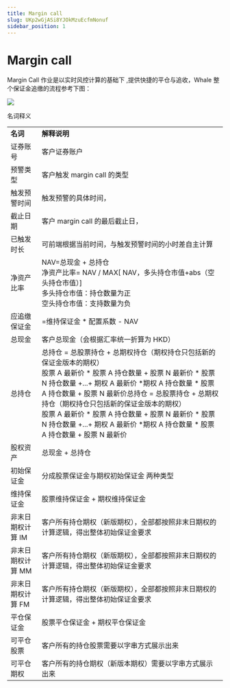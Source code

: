 ```yaml
---
title: Margin call
slug: UKp2wGjASi8YJOkMzuEcfmNonuf
sidebar_position: 1
---
```



# Margin call

Margin Call 作业是以实时风控计算的基础下 ,提供快捷的平仓与追收，Whale 整个保证金追缴的流程参考下图：

<img src="/assets/IEBebOkmhoqDUTxupIscT9IXnZf.jpeg"/>

名词释义

|   |   |
|---|---|
|**名词**|**解释说明**|
|证券账号 | 客户证券账户|
|预警类型 | 客户触发 margin call 的类型|
|触发预警时间 | 触发预警的具体时间，|
|截止日期 | 客户 margin call 的最后截止日，|
|已触发时长 | 可前端根据当前时间，与触发预警时间的小时差自主计算|
|净资产比率|NAV=总现金 + 总持仓 <br/>净资产比率= NAV / MAX[ NAV，多头持仓市值+abs（空头持仓市值）] <br/>多头持仓市值：持仓数量为正 <br/>空头持仓市值：支持数量为负|
|应追缴保证金|=维持保证金 * 配置系数  -  NAV|
|总现金 | 客户总现金（会根据汇率统一折算为 HKD）|
|总持仓 | 总持仓 = 总股票持仓 + 总期权持仓（期权持仓只包括新的保证金版本的期权） <br/>股票 A 最新价 * 股票 A 持仓数量 + 股票 N 最新价 * 股票 N 持仓数量 +...+ 期权 A 最新价 *期权 A 持仓数量 * 股票 A 持仓数量 + 股票 N 最新价总持仓 = 总股票持仓 + 总期权持仓（期权持仓只包括新的保证金版本的期权）<br/>股票 A 最新价 * 股票 A 持仓数量 + 股票 N 最新价 * 股票 N 持仓数量 +...+  期权 A 最新价 *期权 A 持仓数量 * 股票 A 持仓数量 + 股票 N 最新价|
|股权资产 | 总现金 + 总持仓|
|初始保证金 | 分成股票保证金与期权初始保证金 两种类型|
|维持保证金 | 股票维持保证金 + 期权维持保证金|
|非末日期权计算 IM|客户所有持仓期权（新版期权），全部都按照非末日期权的计算逻辑，得出整体初始保证金要求|
|非末日期权计算 MM|客户所有持仓期权（新版期权），全部都按照非末日期权的计算逻辑，得出整体初始保证金要求|
|非末日期权计算 FM|客户所有持仓期权（新版期权），全部都按照非末日期权的计算逻辑，得出整体初始保证金要求|
|平仓保证金 | 股票平仓保证金 + 期权平仓保证金|
|可平仓股票 | 客户所有的持仓股票需要以字串方式展示出来|
|可平仓期权 | 客户所有的持仓期权（新版本期权）需要以字串方式展示出来|

